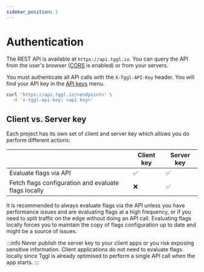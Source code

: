 ```yaml
---
sidebar_position: 1
---
```


# Authentication

The REST API is available at `https://api.tggl.io`. You can query the API from the user's browser ([CORS](https://developer.mozilla.org/en-US/docs/Web/HTTP/CORS)
is enabled) or from your servers.

You must authenticate all API calls with the `X-Tggl-API-Key` header. You will find your API key in the 
[API keys](http://localhost:3001/projects/default/api-keys) menu.

```bash
curl 'https://api.tggl.io/<endpoint>' \
  -H 'x-tggl-api-key: <api key>'
```

## Client vs. Server key

Each project has its own set of client and server key which allows you do perform different actions:

|                                                     | Client key | Server key |
|-----------------------------------------------------|------------|-----------|
| Evaluate flags via API                              | ✅          | ✅         |
| Fetch flags configuration and evaluate flags locally | ❌          | ✅         |

It is recommended to always evaluate flags via the API unless you have performance issues and are evaluating flags at a high frequency, or if you need to split traffic on the edge without doing an API call.
Evaluating flags locally forces you to maintain the copy of flags configuration up to date and might be a source of issues.

:::info
Never publish the server key to your client apps or you risk exposing sensitive information. 
Client applications do not need to evaluate flags locally since Tggl is already optimised to perform a single API call when the app starts. 
:::